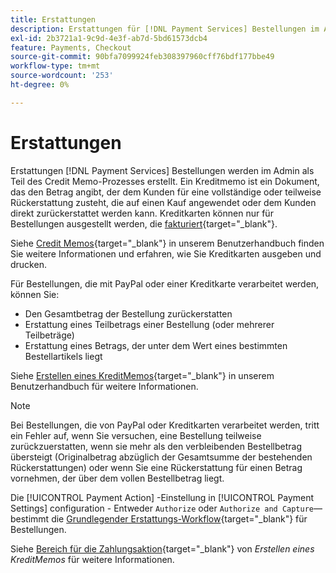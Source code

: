 ```yaml
---
title: Erstattungen
description: Erstattungen für [!DNL Payment Services] Bestellungen im Admin als Teil des Credit Memo-Prozesses.
exl-id: 2b3721a1-9c9d-4e3f-ab7d-5bd61573dcb4
feature: Payments, Checkout
source-git-commit: 90bfa7099924feb308397960cff76bdf177bbe49
workflow-type: tm+mt
source-wordcount: '253'
ht-degree: 0%

---
```


# Erstattungen

Erstattungen [!DNL Payment Services] Bestellungen werden im Admin als Teil des Credit Memo-Prozesses erstellt. Ein Kreditmemo ist ein Dokument, das den Betrag angibt, der dem Kunden für eine vollständige oder teilweise Rückerstattung zusteht, die auf einen Kauf angewendet oder dem Kunden direkt zurückerstattet werden kann. Kreditkarten können nur für Bestellungen ausgestellt werden, die [fakturiert](https://docs.magento.com/user-guide/sales/invoice-create.html){target="_blank"}.

Siehe [Credit Memos](https://docs.magento.com/user-guide/sales/credit-memos.html){target="_blank"} in unserem Benutzerhandbuch finden Sie weitere Informationen und erfahren, wie Sie Kreditkarten ausgeben und drucken.

Für Bestellungen, die mit PayPal oder einer Kreditkarte verarbeitet werden, können Sie:

* Den Gesamtbetrag der Bestellung zurückerstatten
* Erstattung eines Teilbetrags einer Bestellung (oder mehrerer Teilbeträge)
* Erstattung eines Betrags, der unter dem Wert eines bestimmten Bestellartikels liegt

Siehe [Erstellen eines KreditMemos](https://docs.magento.com/user-guide/sales/credit-memo-create.html){target="_blank"} in unserem Benutzerhandbuch für weitere Informationen.

>[!NOTE]
>
>Bei Bestellungen, die von PayPal oder Kreditkarten verarbeitet werden, tritt ein Fehler auf, wenn Sie versuchen, eine Bestellung teilweise zurückzuerstatten, wenn sie mehr als den verbleibenden Bestellbetrag übersteigt (Originalbetrag abzüglich der Gesamtsumme der bestehenden Rückerstattungen) oder wenn Sie eine Rückerstattung für einen Betrag vornehmen, der über dem vollen Bestellbetrag liegt.

Die [!UICONTROL Payment Action] -Einstellung in [!UICONTROL Payment Settings] configuration - Entweder `Authorize` oder `Authorize and Capture`—bestimmt die [Grundlegender Erstattungs-Workflow](https://docs.magento.com/user-guide/sales/credit-memos.html#refund-workflow){target="_blank"} für Bestellungen.

Siehe [Bereich für die Zahlungsaktion](https://docs.magento.com/user-guide/sales/credit-memo-create.html#payment-action-setting){target="_blank"} von _Erstellen eines KreditMemos_ für weitere Informationen.
